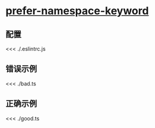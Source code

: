# [prefer-namespace-keyword](https://typescript-eslint.io/rules/prefer-namespace-keyword)

## 配置

<<< ./.eslintrc.js

## 错误示例

<<< ./bad.ts

## 正确示例

<<< ./good.ts
